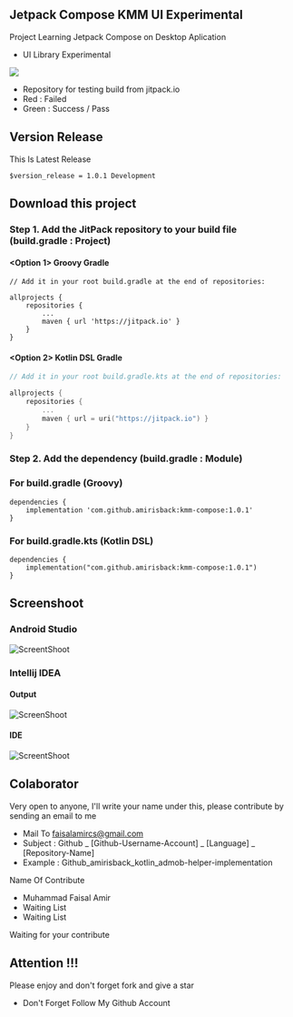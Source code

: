 ## Jetpack Compose KMM UI Experimental
Project Learning Jetpack Compose on Desktop Aplication 
- UI Library Experimental <br>

[![](https://jitpack.io/v/amirisback/jetpack-compose-kmm-ui-experimental.svg?style=flat-square)](https://jitpack.io/#amirisback/jetpack-compose-kmm-ui-experimental) <Br>
- Repository for testing build from jitpack.io
- Red : Failed
- Green : Success / Pass


## Version Release
This Is Latest Release

    $version_release = 1.0.1 Development

## Download this project

### Step 1. Add the JitPack repository to your build file (build.gradle : Project)

#### <Option 1> Groovy Gradle

    // Add it in your root build.gradle at the end of repositories:

    allprojects {
        repositories {
            ...
            maven { url 'https://jitpack.io' }
        }
    }

#### <Option 2> Kotlin DSL Gradle

```kotlin
// Add it in your root build.gradle.kts at the end of repositories:

allprojects {
    repositories {
        ...
        maven { url = uri("https://jitpack.io") }
    }
}
```

### Step 2. Add the dependency (build.gradle : Module)

### For build.gradle (Groovy)
    dependencies {
        implementation 'com.github.amirisback:kmm-compose:1.0.1'
    }

### For build.gradle.kts (Kotlin DSL)
    dependencies {
        implementation("com.github.amirisback:kmm-compose:1.0.1")
    }


## Screenshoot
### Android Studio
![ScreentShoot](docs/image/ss_android.png?raw=true)

### Intellij IDEA

#### Output
![ScreenShoot](docs/image/ss_desktop_app.png?raw=true)

#### IDE
![ScreentShoot](docs/image/ss_intellij.png?raw=true)


## Colaborator
Very open to anyone, I'll write your name under this, please contribute by sending an email to me

- Mail To faisalamircs@gmail.com
- Subject : Github _ [Github-Username-Account] _ [Language] _ [Repository-Name]
- Example : Github_amirisback_kotlin_admob-helper-implementation

Name Of Contribute
- Muhammad Faisal Amir
- Waiting List
- Waiting List

Waiting for your contribute

## Attention !!!
Please enjoy and don't forget fork and give a star
- Don't Forget Follow My Github Account

